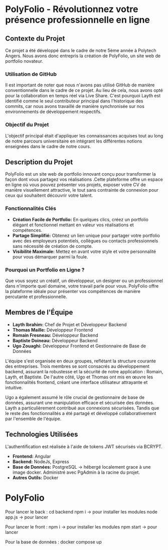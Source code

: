 # PolyFolio - Révolutionnez votre présence professionnelle en ligne
## Contexte du Projet

Ce projet a été développé dans le cadre de notre 5ème année à Polytech Angers. Nous avons donc entrepris la création de PolyFolio, un site web de portfolio novateur.

### Utilisation de GitHub

Il est important de noter que nous n'avons pas utilisé GitHub de manière conventionnelle dans le cadre de ce projet. Au lieu de cela, nous avons opté pour la collaboration en temps réel via Live Share. C'est pourquoi Layth est identifié comme le seul contributeur principal dans l'historique des commits, car nous avons travaillé de manière synchronisée sur nos environnements de développement respectifs.


### Objectif du Projet

L'objectif principal était d'appliquer les connaissances acquises tout au long de notre parcours universitaire en intégrant les différentes notions enseignées dans le cadre de notre cours. 


## Description du Projet

PolyFolio est un site web de portfolio innovant conçu pour transformer la façon dont vous partagez vos réalisations .Cette plateforme offre un espace en ligne où vous pouvez présenter vos projets, exposer votre CV de manière visuellement attractive, le tout sans contrainte de connexion pour ceux qui souhaitent découvrir votre talent.

### Fonctionnalités Clés

- **Création Facile de Portfolio:** En quelques clics, créez un portfolio élégant et fonctionnel mettant en valeur vos réalisations et compétences.
- **Partage Simplifié:** Obtenez un lien unique pour partager votre portfolio avec des employeurs potentiels, collègues ou contacts professionnels sans nécessité de création de compte.
- **Visibilité Maximale:** Mettez en avant votre style et votre personnalité pour vous démarquer parmi la foule.

### Pourquoi un Portfolio en Ligne ?

Que vous soyez un créatif, un développeur, un designer ou un professionnel dans n'importe quel domaine, votre travail parle pour vous. PolyFolio offre la plateforme idéale pour présenter vos compétences de manière percutante et professionnelle.

## Membres de l'Équipe

- **Layth Ibrahim:** Chef de Projet et Développeur Backend
- **Thomas Maille:** Développeur Frontend 
- **Romain Fresneau:** Développeur Backend
- **Baptiste Doineau:** Développeur Backend
- **Ugo Zouaghi:** Développeur Frontend et Gestionnaire de Base de Données

L'équipe s'est organisée en deux groupes, reflétant la structure courante des entreprises. Trois membres se sont consacrés au développement backend, assurant la robustesse et la sécurité de notre application : Romain, Layth, et Baptiste. De l'autre côté, Ugo et Thomas ont mis en œuvre les fonctionnalités frontend, créant une interface utilisateur attrayante et intuitive.

Ugo a également assumé le rôle crucial de gestionnaire de base de données, assurant une manipulation efficace et sécurisée des données. Layth a particulièrement contribué aux connexions sécurisées.
Tandis que le reste des fonctionnalités a été partagé et développé collaborativement par l'ensemble de l'équipe.


## Technologies Utilisées
L'authentification est réalisée à l'aide de tokens JWT sécurisés via BCRYPT.
- **Frontend:** Angular
- **Backend:** NodeJs, Express
- **Base de Données:** PostgreSQL -> hébergé localement grace à une image docker. Administré avec PgAdmin à la racine du projet.
- **Autres Outils:** Docker

# PolyFolio

Pour lancer le back : 
cd backend 
npm i -> pour installer les modules 
node app.js -> pour lancer 

Pour lancer le front : 
npm i -> pour installer les modules 
npm start -> pour lancer

Pour la base de données : 
docker compose up

